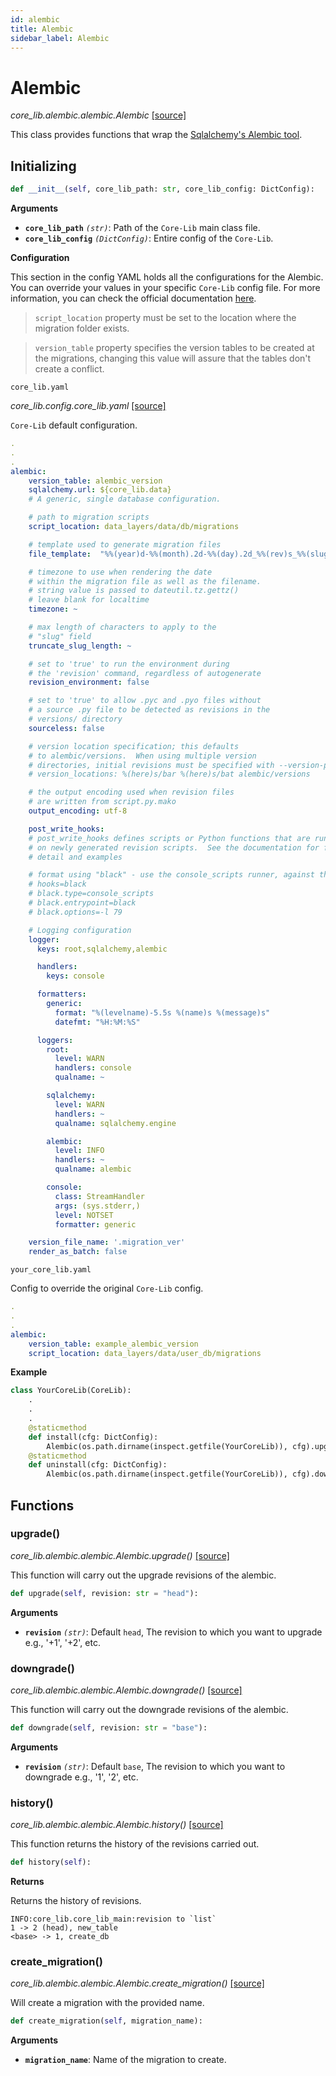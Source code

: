 ```yaml
---
id: alembic
title: Alembic
sidebar_label: Alembic
---
```


# Alembic

*core_lib.alembic.alembic.Alembic* [[source]](https://github.com/shay-te/core-lib/blob/master/core_lib/alembic/alembic.py#L16)

This class provides functions that wrap the [Sqlalchemy's Alembic tool](https://alembic.sqlalchemy.org/en/latest/).

## Initializing

```python
def __init__(self, core_lib_path: str, core_lib_config: DictConfig):
```

**Arguments**

- **`core_lib_path`** *`(str)`*: Path of the `Core-Lib` main class file.
- **`core_lib_config`** *`(DictConfig)`*: Entire config of the `Core-Lib`.

**Configuration**

This section in the config YAML holds all the configurations for the Alembic. You can override your values in your specific `Core-Lib` config file.
For more information, you can check the official documentation [here](https://alembic.sqlalchemy.org/en/latest/tutorial.html#editing-the-ini-file).

> `script_location` property must be set to the location where the migration folder exists.

> `version_table` property specifies the version tables to be created at the migrations, changing this value will assure that the tables don't create a conflict.

`core_lib.yaml`

*core_lib.config.core_lib.yaml* [[source]](https://github.com/shay-te/core-lib/blob/master/core_lib/config/core_lib.yaml#L33) 

`Core-Lib` default configuration.

```yaml
.
.
.
alembic:
    version_table: alembic_version
    sqlalchemy.url: ${core_lib.data}
    # A generic, single database configuration.

    # path to migration scripts
    script_location: data_layers/data/db/migrations

    # template used to generate migration files
    file_template:  "%%(year)d-%%(month).2d-%%(day).2d_%%(rev)s_%%(slug)s"

    # timezone to use when rendering the date
    # within the migration file as well as the filename.
    # string value is passed to dateutil.tz.gettz()
    # leave blank for localtime
    timezone: ~

    # max length of characters to apply to the
    # "slug" field
    truncate_slug_length: ~

    # set to 'true' to run the environment during
    # the 'revision' command, regardless of autogenerate
    revision_environment: false

    # set to 'true' to allow .pyc and .pyo files without
    # a source .py file to be detected as revisions in the
    # versions/ directory
    sourceless: false

    # version location specification; this defaults
    # to alembic/versions.  When using multiple version
    # directories, initial revisions must be specified with --version-path
    # version_locations: %(here)s/bar %(here)s/bat alembic/versions

    # the output encoding used when revision files
    # are written from script.py.mako
    output_encoding: utf-8

    post_write_hooks:
    # post_write_hooks defines scripts or Python functions that are run
    # on newly generated revision scripts.  See the documentation for further
    # detail and examples

    # format using "black" - use the console_scripts runner, against the "black" entrypoint
    # hooks=black
    # black.type=console_scripts
    # black.entrypoint=black
    # black.options=-l 79

    # Logging configuration
    logger:
      keys: root,sqlalchemy,alembic

      handlers:
        keys: console

      formatters:
        generic:
          format: "%(levelname)-5.5s %(name)s %(message)s"
          datefmt: "%H:%M:%S"

      loggers:
        root:
          level: WARN
          handlers: console
          qualname: ~

        sqlalchemy:
          level: WARN
          handlers: ~
          qualname: sqlalchemy.engine

        alembic:
          level: INFO
          handlers: ~
          qualname: alembic

        console:
          class: StreamHandler
          args: (sys.stderr,)
          level: NOTSET
          formatter: generic

    version_file_name: '.migration_ver'
    render_as_batch: false
```

`your_core_lib.yaml`

Config to override the original `Core-Lib` config.

```yaml
.
.
.
alembic:
    version_table: example_alembic_version
    script_location: data_layers/data/user_db/migrations
```

**Example**

```python
class YourCoreLib(CoreLib):
    .
    .
    .
    @staticmethod
    def install(cfg: DictConfig):
        Alembic(os.path.dirname(inspect.getfile(YourCoreLib)), cfg).upgrade()
    @staticmethod
    def uninstall(cfg: DictConfig):
        Alembic(os.path.dirname(inspect.getfile(YourCoreLib)), cfg).downgrade()
```

## Functions

### upgrade()

*core_lib.alembic.alembic.Alembic.upgrade()* [[source]](https://github.com/shay-te/core-lib/blob/master/core_lib/alembic/alembic.py#L72)

This function will carry out the upgrade revisions of the alembic.

```python
def upgrade(self, revision: str = "head"):
```

**Arguments**

- **`revision`** *`(str)`*: Default `head`, The revision to which you want to upgrade e.g., '+1', '+2', etc.

### downgrade()

*core_lib.alembic.alembic.Alembic.downgrade()* [[source]](https://github.com/shay-te/core-lib/blob/master/core_lib/alembic/alembic.py#L75)

This function will carry out the downgrade revisions of the alembic.

```python
def downgrade(self, revision: str = "base"):
```

**Arguments**

- **`revision`** *`(str)`*: Default `base`, The revision to which you want to downgrade e.g., '1', '2', etc.

### history()

*core_lib.alembic.alembic.Alembic.history()* [[source]](https://github.com/shay-te/core-lib/blob/master/core_lib/alembic/alembic.py#L78)

This function returns the history of the revisions carried out.

```python
def history(self):
```

**Returns**

Returns the history of revisions.

```
INFO:core_lib.core_lib_main:revision to `list`
1 -> 2 (head), new_table
<base> -> 1, create_db
```

### create_migration()

*core_lib.alembic.alembic.Alembic.create_migration()* [[source]](https://github.com/shay-te/core-lib/blob/master/core_lib/alembic/alembic.py#L81)

Will create a migration with the provided name.

```python
def create_migration(self, migration_name):
```

**Arguments**

- **`migration_name`**: Name of the migration to create.